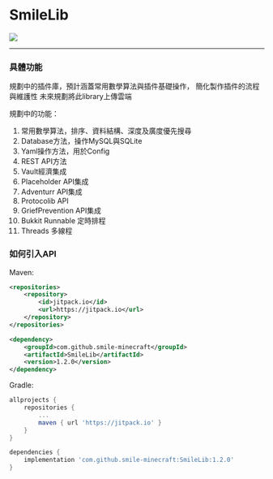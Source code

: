 # SmileLib
[![](https://jitpack.io/v/smile-minecraft/SmileLib.svg)](https://jitpack.io/#smile-minecraft/SmileLib)

---
### 具體功能

規劃中的插件庫，預計涵蓋常用數學算法與插件基礎操作，
簡化製作插件的流程與維護性
未來規劃將此library上傳雲端

規劃中的功能：

1. 常用數學算法，排序、資料結構、深度及廣度優先搜尋
2. Database方法，操作MySQL與SQLite
3. Yaml操作方法，用於Config
4. REST API方法
5. Vault經濟集成
6. Placeholder API集成
7. Adventurr API集成
8. Protocolib API
9. GriefPrevention API集成
10. Bukkit Runnable 定時排程
11. Threads 多線程

### 如何引入API
Maven: 
```xml
<repositories>
    <repository>
        <id>jitpack.io</id>
        <url>https://jitpack.io</url>
    </repository>
</repositories>
```
```xml
<dependency>
    <groupId>com.github.smile-minecraft</groupId>
    <artifactId>SmileLib</artifactId>
    <version>1.2.0</version>
</dependency>
```

Gradle:
```gradle
allprojects {
    repositories {
        ...
        maven { url 'https://jitpack.io' }
    }
}
```
```gradle
dependencies {
    implementation 'com.github.smile-minecraft:SmileLib:1.2.0'
}
```
